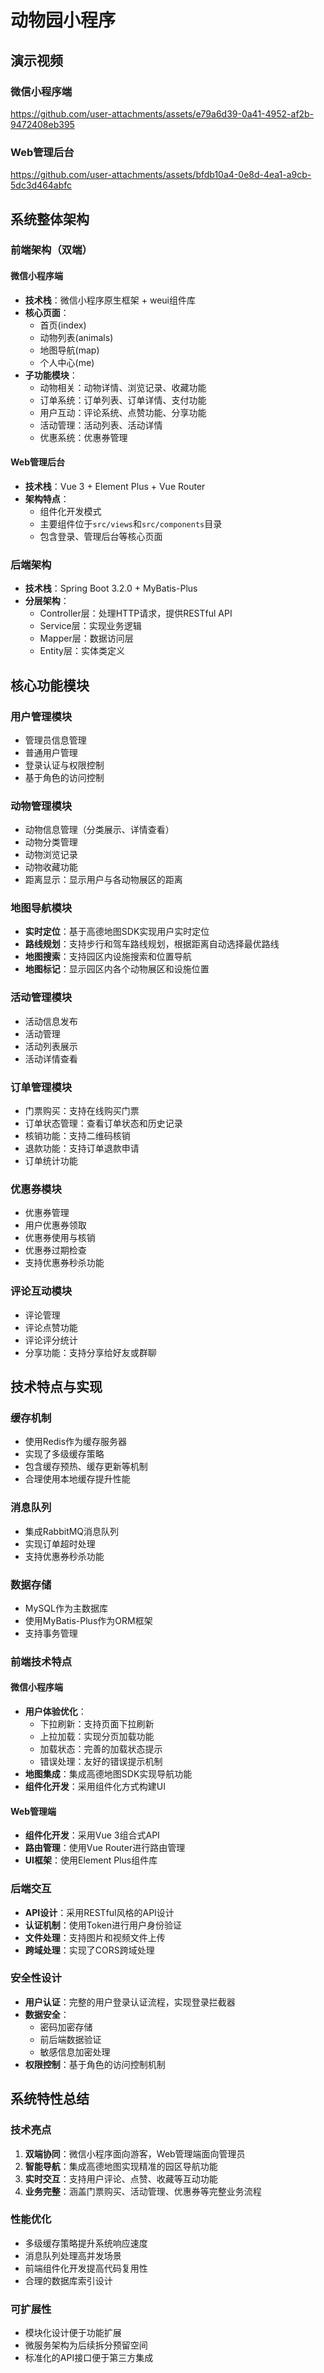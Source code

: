 # 动物园小程序

## 演示视频

### 微信小程序端

https://github.com/user-attachments/assets/e79a6d39-0a41-4952-af2b-9472408eb395

### Web管理后台

https://github.com/user-attachments/assets/bfdb10a4-0e8d-4ea1-a9cb-5dc3d464abfc


## 系统整体架构

### 前端架构（双端）

#### 微信小程序端
- **技术栈**：微信小程序原生框架 + weui组件库
- **核心页面**：
  - 首页(index)
  - 动物列表(animals) 
  - 地图导航(map)
  - 个人中心(me)
- **子功能模块**：
  - 动物相关：动物详情、浏览记录、收藏功能
  - 订单系统：订单列表、订单详情、支付功能
  - 用户互动：评论系统、点赞功能、分享功能
  - 活动管理：活动列表、活动详情
  - 优惠系统：优惠券管理

#### Web管理后台
- **技术栈**：Vue 3 + Element Plus + Vue Router
- **架构特点**：
  - 组件化开发模式
  - 主要组件位于`src/views`和`src/components`目录
  - 包含登录、管理后台等核心页面

### 后端架构
- **技术栈**：Spring Boot 3.2.0 + MyBatis-Plus
- **分层架构**：
  - Controller层：处理HTTP请求，提供RESTful API
  - Service层：实现业务逻辑
  - Mapper层：数据访问层
  - Entity层：实体类定义

## 核心功能模块

### 用户管理模块
- 管理员信息管理
- 普通用户管理
- 登录认证与权限控制
- 基于角色的访问控制

### 动物管理模块
- 动物信息管理（分类展示、详情查看）
- 动物分类管理
- 动物浏览记录
- 动物收藏功能
- 距离显示：显示用户与各动物展区的距离

### 地图导航模块
- **实时定位**：基于高德地图SDK实现用户实时定位
- **路线规划**：支持步行和驾车路线规划，根据距离自动选择最优路线
- **地图搜索**：支持园区内设施搜索和位置导航
- **地图标记**：显示园区内各个动物展区和设施位置

### 活动管理模块
- 活动信息发布
- 活动管理
- 活动列表展示
- 活动详情查看

### 订单管理模块
- 门票购买：支持在线购买门票
- 订单状态管理：查看订单状态和历史记录
- 核销功能：支持二维码核销
- 退款功能：支持订单退款申请
- 订单统计功能

### 优惠券模块
- 优惠券管理
- 用户优惠券领取
- 优惠券使用与核销
- 优惠券过期检查
- 支持优惠券秒杀功能

### 评论互动模块
- 评论管理
- 评论点赞功能
- 评论评分统计
- 分享功能：支持分享给好友或群聊

## 技术特点与实现

### 缓存机制
- 使用Redis作为缓存服务器
- 实现了多级缓存策略
- 包含缓存预热、缓存更新等机制
- 合理使用本地缓存提升性能

### 消息队列
- 集成RabbitMQ消息队列
- 实现订单超时处理
- 支持优惠券秒杀功能

### 数据存储
- MySQL作为主数据库
- 使用MyBatis-Plus作为ORM框架
- 支持事务管理

### 前端技术特点

#### 微信小程序端
- **用户体验优化**：
  - 下拉刷新：支持页面下拉刷新
  - 上拉加载：实现分页加载功能
  - 加载状态：完善的加载状态提示
  - 错误处理：友好的错误提示机制
- **地图集成**：集成高德地图SDK实现导航功能
- **组件化开发**：采用组件化方式构建UI

#### Web管理端
- **组件化开发**：采用Vue 3组合式API
- **路由管理**：使用Vue Router进行路由管理
- **UI框架**：使用Element Plus组件库

### 后端交互
- **API设计**：采用RESTful风格的API设计
- **认证机制**：使用Token进行用户身份验证
- **文件处理**：支持图片和视频文件上传
- **跨域处理**：实现了CORS跨域处理

### 安全性设计
- **用户认证**：完整的用户登录认证流程，实现登录拦截器
- **数据安全**：
  - 密码加密存储
  - 前后端数据验证
  - 敏感信息加密处理
- **权限控制**：基于角色的访问控制机制

## 系统特性总结

### 技术亮点
1. **双端协同**：微信小程序面向游客，Web管理端面向管理员
2. **智能导航**：集成高德地图实现精准的园区导航功能
3. **实时交互**：支持用户评论、点赞、收藏等互动功能
4. **业务完整**：涵盖门票购买、活动管理、优惠券等完整业务流程

### 性能优化
- 多级缓存策略提升系统响应速度
- 消息队列处理高并发场景
- 前端组件化开发提高代码复用性
- 合理的数据库索引设计

### 可扩展性
- 模块化设计便于功能扩展
- 微服务架构为后续拆分预留空间
- 标准化的API接口便于第三方集成

